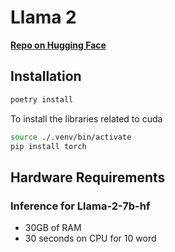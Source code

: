# Llama 2

[**Repo on Hugging Face**](https://huggingface.co/meta-llama)

## Installation

```bash
poetry install
```

To install the libraries related to cuda

```bash
source ./.venv/bin/activate
pip install torch
```

## Hardware Requirements

### Inference for Llama-2-7b-hf

- 30GB of RAM
- 30 seconds on CPU for 10 word
